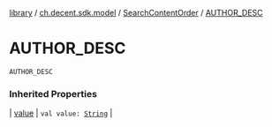 [library](../../index.md) / [ch.decent.sdk.model](../index.md) / [SearchContentOrder](index.md) / [AUTHOR_DESC](./-a-u-t-h-o-r_-d-e-s-c.md)

# AUTHOR_DESC

`AUTHOR_DESC`

### Inherited Properties

| [value](value.md) | `val value: `[`String`](https://kotlinlang.org/api/latest/jvm/stdlib/kotlin/-string/index.html) |

